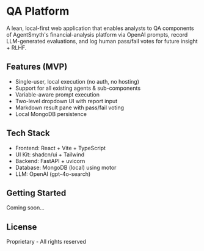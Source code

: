 # QA Platform

A lean, local-first web application that enables analysts to QA components of AgentSmyth's financial-analysis platform via OpenAI prompts, record LLM-generated evaluations, and log human pass/fail votes for future insight + RLHF.

## Features (MVP)

- Single-user, local execution (no auth, no hosting)
- Support for all existing agents & sub-components
- Variable-aware prompt execution
- Two-level dropdown UI with report input
- Markdown result pane with pass/fail voting
- Local MongoDB persistence

## Tech Stack

- Frontend: React + Vite + TypeScript
- UI Kit: shadcn/ui + Tailwind
- Backend: FastAPI + uvicorn
- Database: MongoDB (local) using motor
- LLM: OpenAI (gpt-4o-search)

## Getting Started

Coming soon...

## License

Proprietary - All rights reserved 
